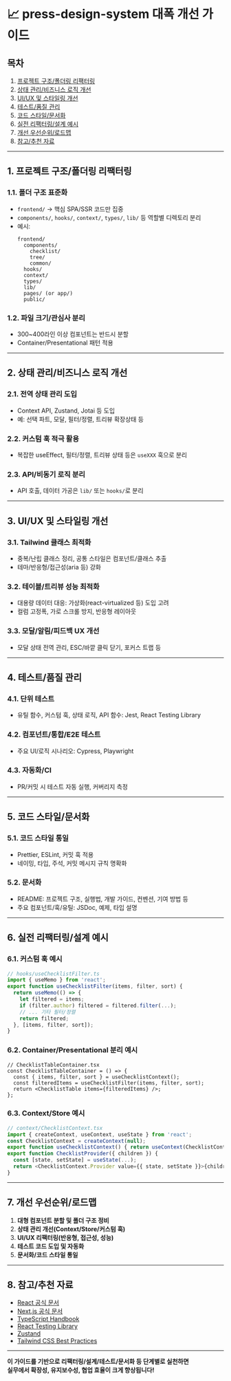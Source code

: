 # 📈 press-design-system 대폭 개선 가이드

## 목차
1. [프로젝트 구조/폴더링 리팩터링](#1-프로젝트-구조폴더링-리팩터링)
2. [상태 관리/비즈니스 로직 개선](#2-상태-관리비즈니스-로직-개선)
3. [UI/UX 및 스타일링 개선](#3-uiux-및-스타일링-개선)
4. [테스트/품질 관리](#4-테스트품질-관리)
5. [코드 스타일/문서화](#5-코드-스타일문서화)
6. [실전 리팩터링/설계 예시](#6-실전-리팩터링설계-예시)
7. [개선 우선순위/로드맵](#7-개선-우선순위로드맵)
8. [참고/추천 자료](#8-참고추천-자료)

---

## 1. 프로젝트 구조/폴더링 리팩터링

### 1.1. 폴더 구조 표준화
- `frontend/` → 핵심 SPA/SSR 코드만 집중
- `components/`, `hooks/`, `context/`, `types/`, `lib/` 등 역할별 디렉토리 분리
- 예시:
  ```
  frontend/
    components/
      checklist/
      tree/
      common/
    hooks/
    context/
    types/
    lib/
    pages/ (or app/)
    public/
  ```

### 1.2. 파일 크기/관심사 분리
- 300~400라인 이상 컴포넌트는 반드시 분할
- Container/Presentational 패턴 적용

---

## 2. 상태 관리/비즈니스 로직 개선

### 2.1. 전역 상태 관리 도입
- Context API, Zustand, Jotai 등 도입
- 예: 선택 파트, 모달, 필터/정렬, 트리뷰 확장상태 등

### 2.2. 커스텀 훅 적극 활용
- 복잡한 useEffect, 필터/정렬, 트리뷰 상태 등은 `useXXX` 훅으로 분리

### 2.3. API/비동기 로직 분리
- API 호출, 데이터 가공은 `lib/` 또는 `hooks/`로 분리

---

## 3. UI/UX 및 스타일링 개선

### 3.1. Tailwind 클래스 최적화
- 중복/난립 클래스 정리, 공통 스타일은 컴포넌트/클래스 추출
- 테마/반응형/접근성(aria 등) 강화

### 3.2. 테이블/트리뷰 성능 최적화
- 대용량 데이터 대응: 가상화(react-virtualized 등) 도입 고려
- 컬럼 고정폭, 가로 스크롤 방지, 반응형 레이아웃

### 3.3. 모달/알림/피드백 UX 개선
- 모달 상태 전역 관리, ESC/바깥 클릭 닫기, 포커스 트랩 등

---

## 4. 테스트/품질 관리

### 4.1. 단위 테스트
- 유틸 함수, 커스텀 훅, 상태 로직, API 함수: Jest, React Testing Library

### 4.2. 컴포넌트/통합/E2E 테스트
- 주요 UI/로직 시나리오: Cypress, Playwright

### 4.3. 자동화/CI
- PR/커밋 시 테스트 자동 실행, 커버리지 측정

---

## 5. 코드 스타일/문서화

### 5.1. 코드 스타일 통일
- Prettier, ESLint, 커밋 훅 적용
- 네이밍, 타입, 주석, 커밋 메시지 규칙 명확화

### 5.2. 문서화
- README: 프로젝트 구조, 실행법, 개발 가이드, 컨벤션, 기여 방법 등
- 주요 컴포넌트/훅/유틸: JSDoc, 예제, 타입 설명

---

## 6. 실전 리팩터링/설계 예시

### 6.1. 커스텀 훅 예시
```ts
// hooks/useChecklistFilter.ts
import { useMemo } from 'react';
export function useChecklistFilter(items, filter, sort) {
  return useMemo(() => {
    let filtered = items;
    if (filter.author) filtered = filtered.filter(...);
    // ... 기타 필터/정렬
    return filtered;
  }, [items, filter, sort]);
}
```

### 6.2. Container/Presentational 분리 예시
```tsx
// ChecklistTableContainer.tsx
const ChecklistTableContainer = () => {
  const { items, filter, sort } = useChecklistContext();
  const filteredItems = useChecklistFilter(items, filter, sort);
  return <ChecklistTable items={filteredItems} />;
};
```

### 6.3. Context/Store 예시
```ts
// context/ChecklistContext.tsx
import { createContext, useContext, useState } from 'react';
const ChecklistContext = createContext(null);
export function useChecklistContext() { return useContext(ChecklistContext); }
export function ChecklistProvider({ children }) {
  const [state, setState] = useState(...);
  return <ChecklistContext.Provider value={{ state, setState }}>{children}</ChecklistContext.Provider>;
}
```

---

## 7. 개선 우선순위/로드맵

1. **대형 컴포넌트 분할 및 폴더 구조 정비**
2. **상태 관리 개선(Context/Store/커스텀 훅)**
3. **UI/UX 리팩터링(반응형, 접근성, 성능)**
4. **테스트 코드 도입 및 자동화**
5. **문서화/코드 스타일 통일**

---

## 8. 참고/추천 자료

- [React 공식 문서](https://react.dev/)
- [Next.js 공식 문서](https://nextjs.org/docs)
- [TypeScript Handbook](https://www.typescriptlang.org/docs/)
- [React Testing Library](https://testing-library.com/docs/react-testing-library/intro/)
- [Zustand](https://docs.pmnd.rs/zustand/getting-started/introduction)
- [Tailwind CSS Best Practices](https://tailwindcss.com/docs/reusing-styles)

---

**이 가이드를 기반으로 리팩터링/설계/테스트/문서화 등 단계별로 실천하면  
실무에서 확장성, 유지보수성, 협업 효율이 크게 향상됩니다!** 